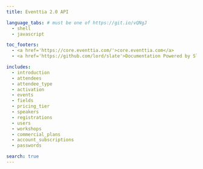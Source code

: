 ```yaml
---
title: Eventtia 2.0 API

language_tabs: # must be one of https://git.io/vQNgJ
  - shell
  - javascript

toc_footers:
  - <a href='https://core.eventtia.com/'>core.eventtia.com</a>
  - <a href='https://github.com/lord/slate'>Documentation Powered by Slate</a>

includes:
  - introduction
  - attendees
  - attendee_type
  - activation
  - events
  - fields
  - pricing_tier
  - speakers
  - registrations
  - users
  - workshops
  - commercial_plans
  - account_subscriptions
  - passwords

search: true
---
```

